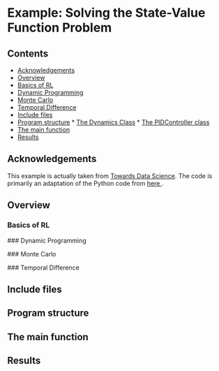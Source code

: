 # Example: Solving the State-Value Function Problem

## Contents
* [Acknowledgements](#ackw)
* [Overview](#overview) 
* [Basics of RL](#basics_rl)
* [Dynamic Programming](#dynamic_programming)
* [Monte Carlo](#monte_carlo)
* [Temporal Difference](#temporal_difference)
* [Include files](#include_files)
* [Program structure](#prg_struct)
				* [The Dynamics Class](#dynamics_class)
				* [The PIDController class](#pid_control_struct)
* [The main function](#m_func)
* [Results](#results)

## <a name="ackw"></a>  Acknowledgements

This example is actually taken from <a href="https://towardsdatascience.com/reinforcement-learning-rl-101-with-python-e1aa0d37d43b">Towards Data Science</a>.
The code is primarily an adaptation of the Python code from <a href="https://towardsdatascience.com/reinforcement-learning-rl-101-with-python-e1aa0d37d43b"> here </a>.

## <a name="overview"></a> Overview

### <a name="basics_rl"></a> Basics of RL

###<a name="dynamic_programming"></a> Dynamic Programming

###<a name="monte_carlo"></a> Monte Carlo

###<a name="temporal_difference"></a> Temporal Difference

## <a name="include_files"></a> Include files

## <a name="prg_struct"></a> Program structure

## <a name="m_func"></a> The main function

## <a name="results"></a> Results




